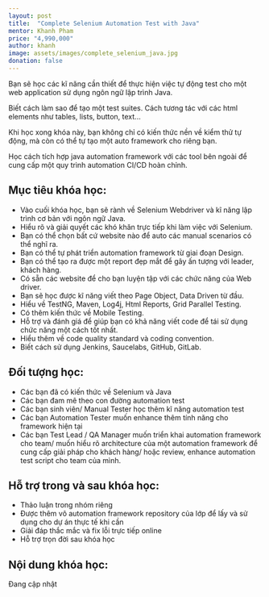 ```yaml
---
layout: post
title:  "Complete Selenium Automation Test with Java"
mentor: Khanh Pham
price: "4,990,000"
author: khanh
image: assets/images/complete_selenium_java.jpg
donation: false
---
```

Bạn sẽ học các kĩ năng cần thiết để thực hiện việc tự động test cho một web application sử dụng ngôn ngữ lập trình Java. 

Biết cách làm sao để tạo một test suites. Cách tương tác với các html elements như tables, lists, button, text... 

Khi học xong khóa này, bạn không chỉ có kiến thức nền về kiểm thử tự động, mà còn có thể tự tạo một auto framework cho riêng bạn.

Học cách tích hợp java automation framework với các tool bên ngoài để cung cấp một quy trình automation CI/CD hoàn chỉnh.

## Mục tiêu khóa học:
+ Vào cuối khóa học, bạn sẽ rành về Selenium Webdriver và kĩ năng lập trình cơ bản với ngôn ngữ Java.
+ Hiểu rõ và giải quyết các khó khăn trực tiếp khi làm việc với Selenium.
+ Bạn có thể chọn bất cứ website nào để auto các manual scenarios có thể nghĩ ra.
+ Bạn có thể tự phát triển automation framework từ giai đoạn Design.
+ Bạn có thể tạo ra được một report đẹp mắt để gây ấn tượng với leader, khách hàng.
+ Có sẵn các website để cho bạn luyện tập với các chức năng của Web driver.
+ Bạn sẽ học được kĩ năng viết theo Page Object, Data Driven từ đầu.
+ Hiểu về TestNG, Maven, Log4j, Html Reports, Grid Parallel Testing.
+ Có thêm kiến thức về Mobile Testing.
+ Hỗ trợ và đánh giá để giúp bạn có khả năng viết code để tái sử dụng chức năng một cách tốt nhất.
+ Hiểu thêm về code quality standard và coding convention.
+ Biết cách sử dụng Jenkins, Saucelabs, GitHub, GitLab.

## Đối tượng học:
+ Các bạn đã có kiến thức về Selenium và Java
+ Các bạn đam mê theo con đường automation test
+ Các bạn sinh viên/ Manual Tester học thêm kĩ năng automation test
+ Các bạn Automation Tester muốn enhance thêm tính năng cho framework hiện tại
+ Các bạn Test Lead / QA Manager muốn triển khai automation framework cho team/ muốn hiểu rõ architecture của một automation framework để cung cấp giải pháp cho khách hàng/ hoặc review, enhance automation test script cho team của mình.  

## Hỗ trợ trong và sau khóa học:
+ Thảo luận trong nhóm riêng
+ Được thêm vô automation framework repository của lớp để lấy và sử dụng cho dự án thực tế khi cần
+ Giải đáp thắc mắc và fix lỗi trực tiếp online
+ Hỗ trợ trọn đời sau khóa học

## Nội dung khóa học:
Đang cập nhật